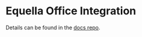 # Equella Office Integration

Details can be found in the [docs repo](https://github.com/equella/equella.github.io/blob/master/guides/OfficeIntegrationGuide.md).
